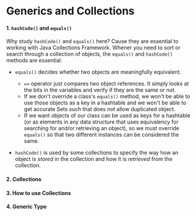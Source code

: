# Generics and Collections

#### 1. ```hashCode()``` and ```equals()```
Why study ```hashCode()``` and ```equals()``` here? Cause they are essential to working with Java Collections Framework. Whener you need to sort or search through a collection of objects, the ```equals()``` and ```hashCode()``` methods are essential.

* ```equals()``` decides whether two objects are meaningfully equivalent.
    * ```==``` operator just compares two object references. It simply looks at the bits in the variables and verify if they are the same or not.
    * If we don't override a class's ```equals()``` method, we won't be able to use those objects as a key in a hashtable and we won't be able to get accurate Sets such that does not allow duplicated object.
    * If we want objects of our class can be used as keys for a hashtable (or as elements in any data structure that uses equivalency for searching for and/or retrieving an object), so we must override ```equals()``` so that two different instances can be considered the same.

* ```hashCode()``` is used by some collections to specify the way how an object is *stored* in the collection and how it is *retrieved* from the collection.


#### 2. Collections


#### 3. How to use Collections


#### 4. Generic Type
